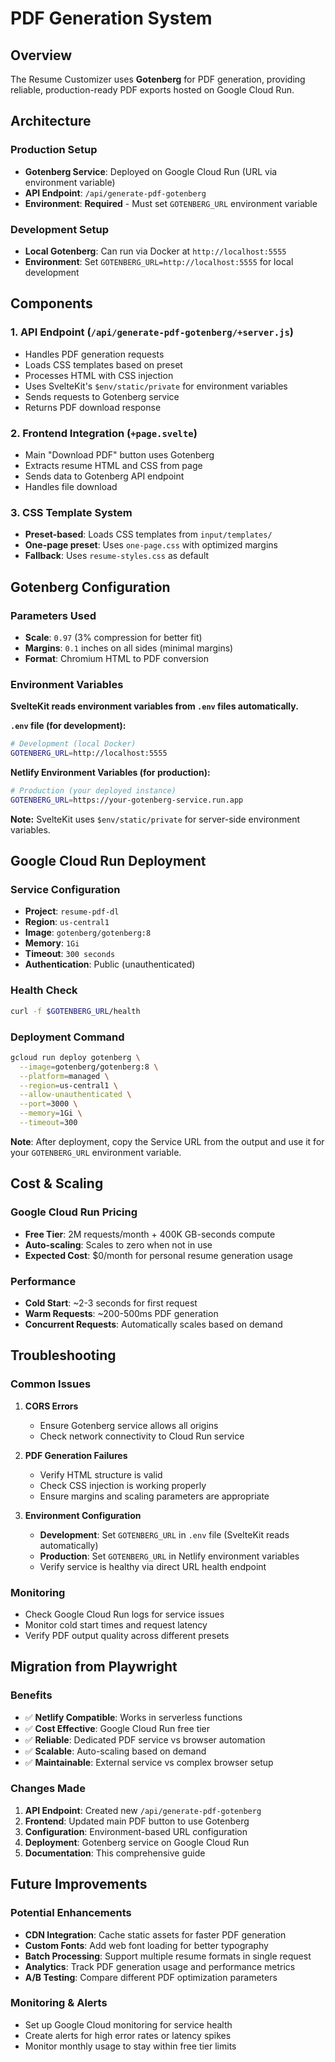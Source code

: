 # PDF Generation System

## Overview

The Resume Customizer uses **Gotenberg** for PDF generation, providing reliable, production-ready PDF exports hosted on Google Cloud Run.

## Architecture

### Production Setup
- **Gotenberg Service**: Deployed on Google Cloud Run (URL via environment variable)
- **API Endpoint**: `/api/generate-pdf-gotenberg`
- **Environment**: **Required** - Must set `GOTENBERG_URL` environment variable

### Development Setup
- **Local Gotenberg**: Can run via Docker at `http://localhost:5555`
- **Environment**: Set `GOTENBERG_URL=http://localhost:5555` for local development

## Components

### 1. API Endpoint (`/api/generate-pdf-gotenberg/+server.js`)
- Handles PDF generation requests
- Loads CSS templates based on preset
- Processes HTML with CSS injection
- Uses SvelteKit's `$env/static/private` for environment variables
- Sends requests to Gotenberg service
- Returns PDF download response

### 2. Frontend Integration (`+page.svelte`)
- Main "Download PDF" button uses Gotenberg
- Extracts resume HTML and CSS from page
- Sends data to Gotenberg API endpoint
- Handles file download

### 3. CSS Template System
- **Preset-based**: Loads CSS templates from `input/templates/`
- **One-page preset**: Uses `one-page.css` with optimized margins
- **Fallback**: Uses `resume-styles.css` as default

## Gotenberg Configuration

### Parameters Used
- **Scale**: `0.97` (3% compression for better fit)
- **Margins**: `0.1` inches on all sides (minimal margins)
- **Format**: Chromium HTML to PDF conversion

### Environment Variables

**SvelteKit reads environment variables from `.env` files automatically.**

**`.env` file (for development):**
```bash
# Development (local Docker)
GOTENBERG_URL=http://localhost:5555
```

**Netlify Environment Variables (for production):**
```bash
# Production (your deployed instance)
GOTENBERG_URL=https://your-gotenberg-service.run.app
```

**Note:** SvelteKit uses `$env/static/private` for server-side environment variables.

## Google Cloud Run Deployment

### Service Configuration
- **Project**: `resume-pdf-dl`
- **Region**: `us-central1`
- **Image**: `gotenberg/gotenberg:8`
- **Memory**: `1Gi`
- **Timeout**: `300 seconds`
- **Authentication**: Public (unauthenticated)

### Health Check
```bash
curl -f $GOTENBERG_URL/health
```

### Deployment Command
```bash
gcloud run deploy gotenberg \
  --image=gotenberg/gotenberg:8 \
  --platform=managed \
  --region=us-central1 \
  --allow-unauthenticated \
  --port=3000 \
  --memory=1Gi \
  --timeout=300
```

**Note**: After deployment, copy the Service URL from the output and use it for your `GOTENBERG_URL` environment variable.

## Cost & Scaling

### Google Cloud Run Pricing
- **Free Tier**: 2M requests/month + 400K GB-seconds compute
- **Auto-scaling**: Scales to zero when not in use
- **Expected Cost**: $0/month for personal resume generation usage

### Performance
- **Cold Start**: ~2-3 seconds for first request
- **Warm Requests**: ~200-500ms PDF generation
- **Concurrent Requests**: Automatically scales based on demand

## Troubleshooting

### Common Issues

1. **CORS Errors**
   - Ensure Gotenberg service allows all origins
   - Check network connectivity to Cloud Run service

2. **PDF Generation Failures**
   - Verify HTML structure is valid
   - Check CSS injection is working properly
   - Ensure margins and scaling parameters are appropriate

3. **Environment Configuration**
   - **Development**: Set `GOTENBERG_URL` in `.env` file (SvelteKit reads automatically)
   - **Production**: Set `GOTENBERG_URL` in Netlify environment variables 
   - Verify service is healthy via direct URL health endpoint

### Monitoring
- Check Google Cloud Run logs for service issues
- Monitor cold start times and request latency
- Verify PDF output quality across different presets

## Migration from Playwright

### Benefits
- ✅ **Netlify Compatible**: Works in serverless functions
- ✅ **Cost Effective**: Google Cloud Run free tier
- ✅ **Reliable**: Dedicated PDF service vs browser automation
- ✅ **Scalable**: Auto-scaling based on demand
- ✅ **Maintainable**: External service vs complex browser setup

### Changes Made
1. **API Endpoint**: Created new `/api/generate-pdf-gotenberg`
2. **Frontend**: Updated main PDF button to use Gotenberg
3. **Configuration**: Environment-based URL configuration
4. **Deployment**: Gotenberg service on Google Cloud Run
5. **Documentation**: This comprehensive guide

## Future Improvements

### Potential Enhancements
- **CDN Integration**: Cache static assets for faster PDF generation
- **Custom Fonts**: Add web font loading for better typography
- **Batch Processing**: Support multiple resume formats in single request
- **Analytics**: Track PDF generation usage and performance metrics
- **A/B Testing**: Compare different PDF optimization parameters

### Monitoring & Alerts
- Set up Google Cloud monitoring for service health
- Create alerts for high error rates or latency spikes
- Monitor monthly usage to stay within free tier limits 